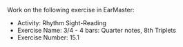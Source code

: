 Work on the following exercise in EarMaster:
- Activity: Rhythm Sight-Reading
- Exercise Name: 3/4 - 4 bars: Quarter notes, 8th Triplets
- Exercise Number: 15.1
